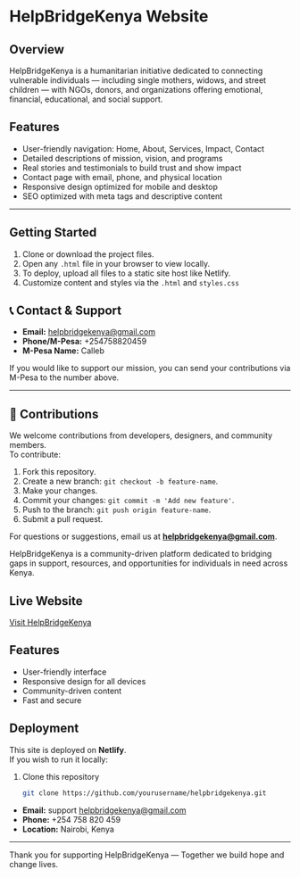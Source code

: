 # HelpBridgeKenya Website

## Overview

HelpBridgeKenya is a humanitarian initiative dedicated to connecting vulnerable individuals — including single mothers, widows, and street children — with NGOs, donors, and organizations offering emotional, financial, educational, and social support.



## Features

- User-friendly navigation: Home, About, Services, Impact, Contact  
- Detailed descriptions of mission, vision, and programs  
- Real stories and testimonials to build trust and show impact  
- Contact page with email, phone, and physical location  
- Responsive design optimized for mobile and desktop  
- SEO optimized with meta tags and descriptive content  

---

## Getting Started

1. Clone or download the project files.  
2. Open any `.html` file in your browser to view locally.  
3. To deploy, upload all files to a static site host like Netlify.  
4. Customize content and styles via the `.html` and `styles.css` 

## 📞 Contact & Support

- **Email:** helpbridgekenya@gmail.com  
- **Phone/M-Pesa:** +254758820459  
- **M-Pesa Name:** Calleb  

If you would like to support our mission, you can send your contributions via M-Pesa to the number above.

---

## 🤝 Contributions

We welcome contributions from developers, designers, and community members.  
To contribute:
1. Fork this repository.
2. Create a new branch: `git checkout -b feature-name`.
3. Make your changes.
4. Commit your changes: `git commit -m 'Add new feature'`.
5. Push to the branch: `git push origin feature-name`.
6. Submit a pull request.

For questions or suggestions, email us at **helpbridgekenya@gmail.com**.




HelpBridgeKenya is a community-driven platform dedicated to bridging gaps in support, resources, and opportunities for individuals in need across Kenya.

## Live Website
[Visit HelpBridgeKenya](https://helpbridgekenya.netlify.app)

## Features
- User-friendly interface
- Responsive design for all devices
- Community-driven content
- Fast and secure

## Deployment
This site is deployed on **Netlify**.  
If you wish to run it locally:
1. Clone this repository  
   ```bash
   git clone https://github.com/yourusername/helpbridgekenya.git

- **Email:** support helpbridgekenya@gmail.com
- **Phone:** +254 758 820 459  
- **Location:** Nairobi, Kenya

---

Thank you for supporting HelpBridgeKenya — Together we build hope and change lives.

